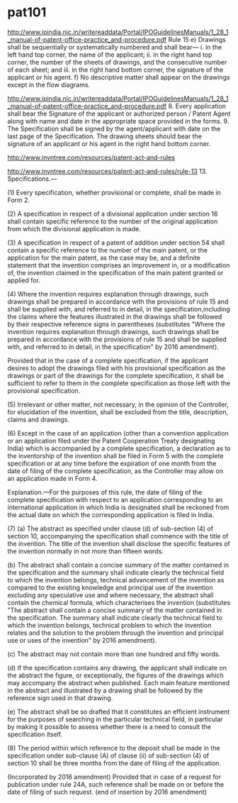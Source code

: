 # pat101
http://www.ipindia.nic.in/writereaddata/Portal/IPOGuidelinesManuals/1_28_1_manual-of-patent-office-practice_and-procedure.pdf
Rule 15
e) Drawings shall be sequentially or systematically numbered
and shall bear—
i. in the left hand top corner, the name of the applicant;
ii. in the right hand top corner, the number of the sheets
of drawings, and the consecutive number of each
sheet; and
iii. in the right hand bottom corner, the signature of the
applicant or his agent.
f) No descriptive matter shall appear on the drawings except in
the flow diagrams.


http://www.ipindia.nic.in/writereaddata/Portal/IPOGuidelinesManuals/1_28_1_manual-of-patent-office-practice_and-procedure.pdf
8. Every application shall bear the Signature of the
applicant or authorized person / Patent Agent along
with name and date in the appropriate space
provided in the forms.
9. The Specification shall be signed by the
agent/applicant with date on the last page of the
Specification. The drawing sheets should bear the
signature of an applicant or his agent in the right
hand bottom corner.


http://www.invntree.com/resources/patent-act-and-rules

http://www.invntree.com/resources/patent-act-and-rules/rule-13
13. Specifications.—

(1) Every specification, whether provisional or complete, shall be made in Form 2.

(2) A specification in respect of a divisional application under section 16 shall contain specific reference to the number of the original application from which the divisional application is made.

(3) A specification in respect of a patent of addition under section 54 shall contain a specific reference to the number of the main patent, or the application for the main patent, as the case may be, and a definite statement that the invention comprises an improvement in, or a modification of, the invention claimed in the specification of the main patent granted or applied for.

(4) Where the invention requires explanation through drawings, such drawings shall be prepared in accordance with the provisions of rule 15 and shall be supplied with, and referred to in detail, in the specification,including the claims where the features illustrated in the drawings shall be followed by their respective reference signs in parentheses (substitutes "Where the invention requires explanation through drawings, such drawings shall be prepared in accordance with the provisions of rule 15 and shall be supplied with, and referred to in detail, in the specification" by 2016 amendment).

Provided that in the case of a complete specification, if the applicant desires to adopt the drawings filed with his provisional specification as the drawings or part of the drawings for the complete specification, it shall be sufficient to refer to them in the complete specification as those left with the provisional specification.

(5) Irrelevant or other matter, not necessary, in the opinion of the Controller, for elucidation of the invention, shall be excluded from the title, description, claims and drawings.

(6) Except in the case of an application (other than a convention application or an application filed under the Patent Cooperation Treaty designating India) which is accompanied by a complete specification, a declaration as to the inventorship of the invention shall be filed in Form 5 with the complete specification or at any time before the expiration of one month from the date of filing of the complete specification, as the Controller may allow on an application made in Form 4.

Explanation.—For the purposes of this rule, the date of filing of the complete specification with respect to an application corresponding to an international application in which India is designated shall be reckoned from the actual date on which the corresponding application is filed in India.

(7) (a) The abstract as specified under clause (d) of sub-section (4) of section 10, accompanying the specification shall commence with the title of the invention. The title of the invention shall disclose the specific features of the invention normally in not more than fifteen words.

(b) The abstract shall contain a concise summary of the matter contained in the specification and the summary shall indicate clearly the technical field to which the invention belongs, technical advancement of the invention as compared to the existing knowledge and principal use of the invention excluding any speculative use and where necessary, the abstract shall contain the chemical formula, which characterises the invention (substitutes "The abstract shall contain a concise summary of the matter contained in the specification. The summary shall indicate clearly the technical field to which the invention belongs, technical problem to which the invention relates and the solution to the problem through the invention and principal use or uses of the invention" by 2016 amendment).

(c) The abstract may not contain more than one hundred and fifty words.

(d) If the specification contains any drawing, the applicant shall indicate on the abstract the figure, or exceptionally, the figures of the drawings which may accompany the abstract when published. Each main feature mentioned in the abstract and illustrated by a drawing shall be followed by the reference sign used in that drawing.

(e) The abstract shall be so drafted that it constitutes an efficient instrument for the purposes of searching in the particular technical field, in particular by making it possible to assess whether there is a need to consult the specification itself.

(8) The period within which reference to the deposit shall be made in the specification under sub-clause (A) of clause (ii) of sub-section (4) of section 10 shall be three months from the date of filing of the application.

(Incorporated by 2016 amendment) Provided that in case of a request for publication under rule 24A, such reference shall be made on or before the date of filing of such request. (end of insertion by 2016 amendment)

